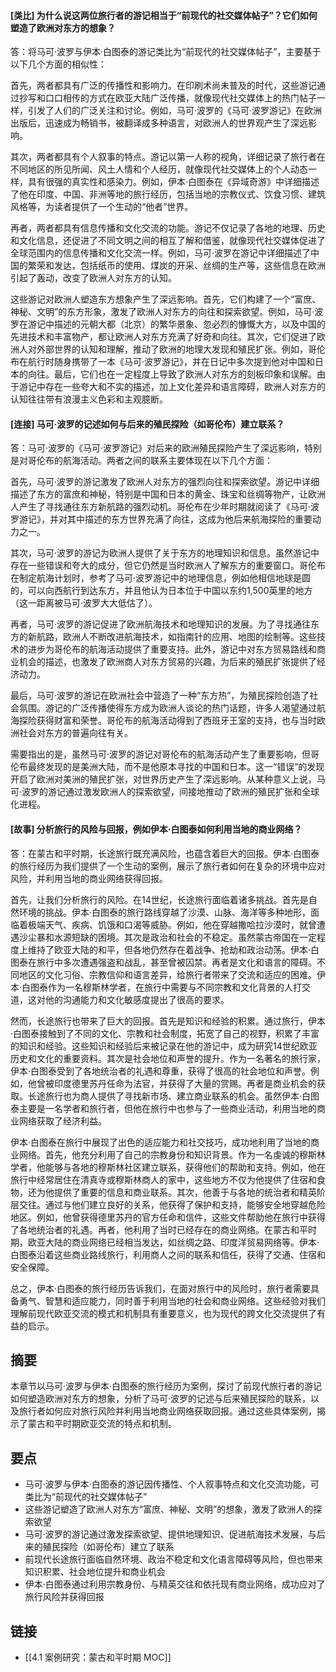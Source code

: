 #### [类比] 为什么说这两位旅行者的游记相当于“前现代的社交媒体帖子”？它们如何塑造了欧洲对东方的想象？
答：将马可·波罗与伊本·白图泰的游记类比为“前现代的社交媒体帖子”，主要基于以下几个方面的相似性：

首先，两者都具有广泛的传播性和影响力。在印刷术尚未普及的时代，这些游记通过抄写和口口相传的方式在欧亚大陆广泛传播，就像现代社交媒体上的热门帖子一样，引发了人们的广泛关注和讨论。例如，马可·波罗的《马可·波罗游记》在欧洲出版后，迅速成为畅销书，被翻译成多种语言，对欧洲人的世界观产生了深远影响。

其次，两者都具有个人叙事的特点。游记以第一人称的视角，详细记录了旅行者在不同地区的所见所闻、风土人情和个人经历，就像现代社交媒体上的个人动态一样，具有很强的真实性和感染力。例如，伊本·白图泰在《异域奇游》中详细描述了他在印度、中国、非洲等地的旅行经历，包括当地的宗教仪式、饮食习惯、建筑风格等，为读者提供了一个生动的“他者”世界。

再者，两者都具有信息传播和文化交流的功能。游记不仅记录了各地的地理、历史和文化信息，还促进了不同文明之间的相互了解和借鉴，就像现代社交媒体促进了全球范围内的信息传播和文化交流一样。例如，马可·波罗在游记中详细描述了中国的繁荣和发达，包括纸币的使用、煤炭的开采、丝绸的生产等，这些信息在欧洲引起了轰动，改变了欧洲人对东方的认知。

这些游记对欧洲人塑造东方想象产生了深远影响。首先，它们构建了一个“富庶、神秘、文明”的东方形象，激发了欧洲人对东方的向往和探索欲望。例如，马可·波罗在游记中描述的元朝大都（北京）的繁华景象、忽必烈的慷慨大方，以及中国的先进技术和丰富物产，都让欧洲人对东方充满了好奇和向往。其次，它们促进了欧洲人对外部世界的认知和理解，推动了欧洲的地理大发现和殖民扩张。例如，哥伦布在航行时随身携带了一本《马可·波罗游记》，并在日记中多次提到他对中国和日本的向往。最后，它们也在一定程度上导致了欧洲人对东方的刻板印象和误解。由于游记中存在一些夸大和不实的描述，加上文化差异和语言障碍，欧洲人对东方的认知往往带有浪漫主义色彩和主观臆断。

#### [连接] 马可·波罗的记述如何与后来的殖民探险（如哥伦布）建立联系？
答：马可·波罗的《马可·波罗游记》对后来的欧洲殖民探险产生了深远影响，特别是对哥伦布的航海活动。两者之间的联系主要体现在以下几个方面：

首先，马可·波罗的游记激发了欧洲人对东方的强烈向往和探索欲望。游记中详细描述了东方的富庶和神秘，特别是中国和日本的黄金、珠宝和丝绸等物产，让欧洲人产生了寻找通往东方新航路的强烈动机。哥伦布在少年时期就阅读了《马可·波罗游记》，并对其中描述的东方世界充满了向往，这成为他后来航海探险的重要动力之一。

其次，马可·波罗的游记为欧洲人提供了关于东方的地理知识和信息。虽然游记中存在一些错误和夸大的成分，但它仍然是当时欧洲人了解东方的重要窗口。哥伦布在制定航海计划时，参考了马可·波罗游记中的地理信息，例如他相信地球是圆的，可以向西航行到达东方，并且他认为日本位于中国以东约1,500英里的地方（这一距离被马可·波罗大大低估了）。

再者，马可·波罗的游记促进了欧洲航海技术和地理知识的发展。为了寻找通往东方的新航路，欧洲人不断改进航海技术，如指南针的应用、地图的绘制等。这些技术的进步为哥伦布的航海活动提供了重要支持。此外，游记中对东方贸易路线和商业机会的描述，也激发了欧洲商人对东方贸易的兴趣，为后来的殖民扩张提供了经济动力。

最后，马可·波罗的游记在欧洲社会中营造了一种“东方热”，为殖民探险创造了社会氛围。游记的广泛传播使得东方成为欧洲人谈论的热门话题，许多人渴望通过航海探险获得财富和荣誉。哥伦布的航海活动得到了西班牙王室的支持，也与当时欧洲社会对东方的普遍向往有关。

需要指出的是，虽然马可·波罗的游记对哥伦布的航海活动产生了重要影响，但哥伦布最终发现的是美洲大陆，而不是他原本寻找的中国和日本。这一“错误”的发现开启了欧洲对美洲的殖民扩张，对世界历史产生了深远影响。从某种意义上说，马可·波罗的游记通过激发欧洲人的探索欲望，间接地推动了欧洲的殖民扩张和全球化进程。

#### [故事] 分析旅行的风险与回报，例如伊本·白图泰如何利用当地的商业网络？
答：在蒙古和平时期，长途旅行既充满风险，也蕴含着巨大的回报。伊本·白图泰的旅行经历为我们提供了一个生动的案例，展示了旅行者如何在复杂的环境中应对风险，并利用当地的商业网络获得回报。

首先，让我们分析旅行的风险。在14世纪，长途旅行面临着诸多挑战。首先是自然环境的挑战。伊本·白图泰的旅行路线穿越了沙漠、山脉、海洋等多种地形，面临着极端天气、疾病、饥饿和口渴等威胁。例如，他在穿越撒哈拉沙漠时，就曾遭遇沙尘暴和水源短缺的困境。其次是政治和社会的不稳定。虽然蒙古帝国在一定程度上维持了欧亚大陆的和平，但各地仍然存在着战争、抢劫和政治动荡。伊本·白图泰在旅行中多次遭遇强盗和战乱，甚至曾被囚禁。再者是文化和语言的障碍。不同地区的文化习俗、宗教信仰和语言差异，给旅行者带来了交流和适应的困难。伊本·白图泰作为一名穆斯林学者，在旅行中需要与不同宗教和文化背景的人打交道，这对他的沟通能力和文化敏感度提出了很高的要求。

然而，长途旅行也带来了巨大的回报。首先是知识和经验的积累。通过旅行，伊本·白图泰接触到了不同的文化、宗教和社会制度，拓宽了自己的视野，积累了丰富的知识和经验。这些知识和经验后来被记录在他的游记中，成为研究14世纪欧亚历史和文化的重要资料。其次是社会地位和声誉的提升。作为一名著名的旅行家，伊本·白图泰受到了各地统治者的礼遇和尊重，获得了很高的社会地位和声誉。例如，他曾被印度德里苏丹任命为法官，并获得了大量的赏赐。再者是商业机会的获取。长途旅行也为商人提供了寻找新市场、建立商业联系的机会。虽然伊本·白图泰主要是一名学者和旅行者，但他在旅行中也参与了一些商业活动，利用当地的商业网络获取了经济利益。

伊本·白图泰在旅行中展现了出色的适应能力和社交技巧，成功地利用了当地的商业网络。首先，他充分利用了自己的宗教身份和知识背景。作为一名虔诚的穆斯林学者，他能够与各地的穆斯林社区建立联系，获得他们的帮助和支持。例如，他在旅行中经常居住在清真寺或穆斯林商人的家中，这些地方不仅为他提供了住宿和食物，还为他提供了重要的信息和商业联系。其次，他善于与各地的统治者和精英阶层交往。通过与他们建立良好的关系，他获得了保护和支持，能够安全地穿越危险地区。例如，他曾获得德里苏丹的官方任命和信件，这些文件帮助他在旅行中获得了各地统治者的礼遇。再者，他利用了当时已经存在的商业网络。在蒙古和平时期，欧亚大陆的商业网络已经相当发达，如丝绸之路、印度洋贸易网络等。伊本·白图泰沿着这些商业路线旅行，利用商人之间的联系和信任，获得了交通、住宿和安全保障。

总之，伊本·白图泰的旅行经历告诉我们，在面对旅行中的风险时，旅行者需要具备勇气、智慧和适应能力，同时善于利用当地的社会和商业网络。这些经验对我们理解前现代欧亚交流的模式和机制具有重要意义，也为现代的跨文化交流提供了有益的启示。

## 摘要

本章节以马可·波罗与伊本·白图泰的旅行经历为案例，探讨了前现代旅行者的游记如何塑造欧洲对东方的想象，分析了马可·波罗的记述与后来殖民探险的联系，以及旅行者如何应对旅行风险并利用当地商业网络获取回报。通过这些具体案例，揭示了蒙古和平时期欧亚交流的特点和机制。

## 要点

- 马可·波罗与伊本·白图泰的游记因传播性、个人叙事特点和文化交流功能，可类比为“前现代的社交媒体帖子”
- 这些游记塑造了欧洲人对东方“富庶、神秘、文明”的想象，激发了欧洲人的探索欲望
- 马可·波罗的游记通过激发探索欲望、提供地理知识、促进航海技术发展，与后来的殖民探险（如哥伦布）建立了联系
- 前现代长途旅行面临自然环境、政治不稳定和文化语言障碍等风险，但也带来知识积累、社会地位提升和商业机会
- 伊本·白图泰通过利用宗教身份、与精英交往和依托现有商业网络，成功应对了旅行风险并获得回报

## 链接

- [[4.1 案例研究：蒙古和平时期 MOC]]
